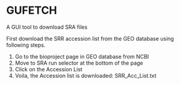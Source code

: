 # GUFETCH
A GUI tool to download SRA files


First download the SRR accession list from the GEO database using following steps.

1. Go to the bioproject page in GEO database from NCBI
2. Move to SRA run selector  at the bottom of the page
3. Click on the Accession List
4. Voila, the Accession list is downloaded: SRR_Acc_List.txt


